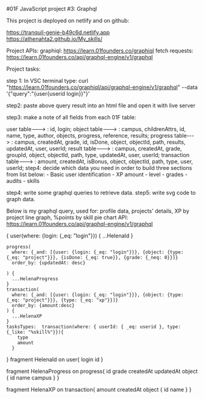 #01F JavaScript project #3: Graphql

  
This project is deployed on netlify and on github: 

https://tranquil-genie-b49c6d.netlify.app
https://athenahta2.github.io/My_skills/  

Project APIs:
graphiql: https://learn.01founders.co/graphiql
fetch requests: https://learn.01founders.co/api/graphql-engine/v1/graphql


Project tasks:

step 1: 
In VSC terminal type: curl "https://learn.01founders.co/graphiql/api/graphql-engine/v1/graphql" --data '{"query":"{user{userid login}}"}'

step2: paste above query result into an html file and open it with live server

step3: make a note of all fields from each 01F table:

user table---> : id, login;
object table---> : campus, childrenAttrs, id, name, type, author, objects, progress, reference, results;
progress table---> : campus, createdAt, grade, id, isDone, object, objectId, path, results, updatedAt, user, userId;
result table---> : campus, createdAt, grade, groupId, object, objectId, path, type, updatedAt, user, userId;
transaction table---> : amount, createdAt, isBonus, object, objectId, path, type, user, userId;
step4: decide which data you need in order to build three sections from list below:
    - Basic user identification
    - XP amount
    - level
    - grades
    - audits
    - skills

step4: write some graphql queries to retrieve data.
step5: write svg code to graph data.


Below is my graphql query, used for: profile data, projects' details, XP by project line graph, %points by skill pie chart
API: https://learn.01founders.co/api/graphql-engine/v1/graphql

{
    user(where: {login: {_eq: "login"}}) {
			...HelenaId
    }
  
 
    progress(
      where: {_and: [{user: {login: {_eq: "login"}}}, {object: {type: {_eq: "project"}}}, {isDone: {_eq: true}}, {grade: {_neq: 0}}]}
      order_by: {updatedAt: desc}
      
    ) {
      ...HelenaProgress
    }
    transaction(
      where: {_and: [{user: {login: {_eq: "login"}}}, {object: {type: {_eq: "project"}}}, {type: {_eq: "xp"}}]}
      order_by: {amount:desc} 
    ) {
      ...HelenaXP
    }
    tasksTypes:  transaction(where: { userId: { _eq: userid }, type: {_like: "%skill%"}}){
        type
        amount
      }
}
 fragment HelenaId on user{
  login
  id
}

fragment HelenaProgress on progress{
    id
    grade
    createdAt
    updatedAt
    object {
    id
    name
    campus
    }
  }
  
  fragment HelenaXP on transaction{
    amount
    createdAt
    object {
          id
          name
        }
  }

